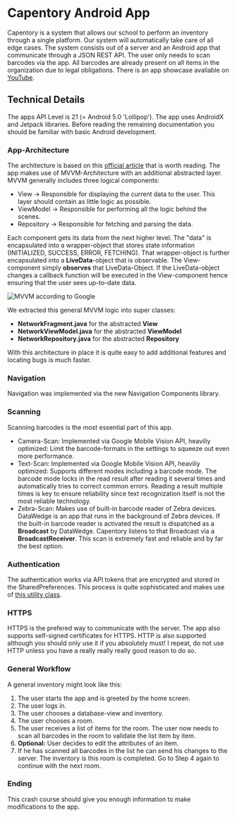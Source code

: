 # Capentory Android App

Capentory is a system that allows our school to perform an inventory through a single platform. Our system will automatically take care of all edge cases. The system consists out of a server and an Android app that communicate through a JSON REST API. The user only needs to scan barcodes via the app. All barcodes are already present on all items in the organization due to legal obligations. There is an app showcase avaliable on [YouTube](https://www.youtube.com/watch?v=ktoLtNBN13E).

## Technical Details

The apps API Level is 21 (= Android 5.0 'Lollipop'). The app uses AndroidX and Jetpack libraries. Before reading the remaining documentation you should be familiar with basic Android development.

### App-Architecture 

The architecture is based on this [official article](https://developer.android.com/jetpack/guide) that is worth reading. The app makes use of MVVM-Architecture with an additional abstracted layer. MVVM generally includes three logical components:

* View -> Responsible for displaying the current data to the user. This layer should contain as little logic as possible.
* ViewModel -> Responsible for performing all the logic behind the scenes. 
* Repository -> Responsible for fetching and parsing the data.

Each component gets its data from the next higher level. The "data" is encapsulated into a wrapper-object that stores state information (INITIALIZED, SUCCESS, ERROR, FETCHING). That wrapper-object is further encapsulated into a **LiveData**-object that is observable. The View-component simply **observes** that LiveData-Object. If the LiveData-object changes a callback function will be executed in the View-component hence ensuring that the user sees up-to-date data. 

![MVVM according to Google](https://developer.android.com/topic/libraries/architecture/images/final-architecture.png)
          
We extracted this general MVVM logic into super classes:

* **NetworkFragment.java** for the abstracted **View**
* **NetworkViewModel.java** for the abstracted **ViewModel**
* **NetworkRepository.java** for the abstracted **Repository**

With this architecture in place it is quite easy to add additional features and locating bugs is much faster.


### Navigation

Navigation was implemented via the new Navigation Components library.

### Scanning

Scanning barcodes is the most essential part of this app.

* Camera-Scan: Implemented via Google Mobile Vision API, heaviliy optimized: Limit the barcode-formats in the settings to squeeze out even more performance. 
* Text-Scan: Implemented via Google Mobile Vision API, heaviliy optimized: Supports different modes including a barcode mode. The barcode mode locks in the read result after reading it several times and automatically tries to correct common errors. Reading a result multiple times is key to ensure reliability since text recognization itself is not the most reliable technology.
* Zebra-Scan: Makes use of built-in barcode reader of Zebra devices. DataWedge is an app that runs in the background of Zebra devices. If the built-in barcode reader is activated the result is dispatched as a **Broadcast** by DataWedge. Capentory listens to that Broadcast via a **BroadcastReceiver**. This scan is extremely fast and reliable and by far the best option. 

### Authentication

The authentication works via API tokens that are encrypted and stored in the SharedPreferences. This process is quite sophisticated and makes use of [this utility class](https://gist.github.com/Diederikjh/36ae22d5fde9d8f671a70b5d8cada90e).

### HTTPS

HTTPS is the prefered way to communicate with the server. The app also supports self-signed certificates for HTTPS. HTTP is also supported although you should only use it if you absolutely must! I repeat, do not use HTTP unless you have a really really really good reason to do so. 

### General Workflow

A general inventory might look like this:

1. The user starts the app and is greeted by the home screen.
2. The user logs in.
3. The user chooses a database-view and inventory.
4. The user chooses a room.
5. The user receives a list of items for the room. The user now needs to scan all barcodes in the room to validate the list item by item. 
6. **Optional:** User decides to edit the attributes of an item. 
7. If he has scanned all barcodes in the list he can send his changes to the server. The inventory is this room is completed. Go to Step 4 again to continue with the next room. 

### Ending

This crash course should give you enough information to make modifications to the app.






